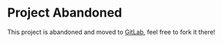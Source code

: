 # Project Abandoned
This project is abandoned and moved to [GitLab](https://gitlab.com/wizard28/cyclone-canary/), feel free to fork it there!
